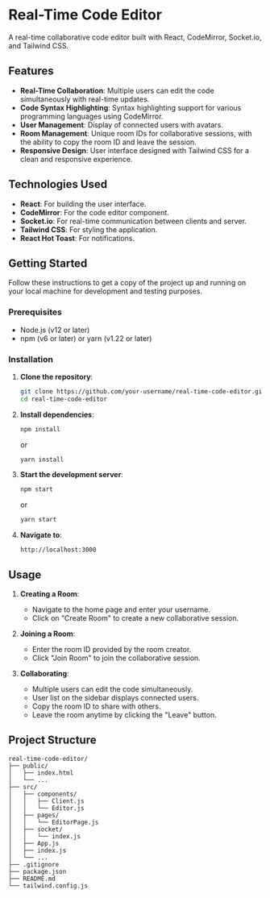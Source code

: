 # Real-Time Code Editor

A real-time collaborative code editor built with React, CodeMirror, Socket.io, and Tailwind CSS.

## Features

- **Real-Time Collaboration**: Multiple users can edit the code simultaneously with real-time updates.
- **Code Syntax Highlighting**: Syntax highlighting support for various programming languages using CodeMirror.
- **User Management**: Display of connected users with avatars.
- **Room Management**: Unique room IDs for collaborative sessions, with the ability to copy the room ID and leave the session.
- **Responsive Design**: User interface designed with Tailwind CSS for a clean and responsive experience.

## Technologies Used

- **React**: For building the user interface.
- **CodeMirror**: For the code editor component.
- **Socket.io**: For real-time communication between clients and server.
- **Tailwind CSS**: For styling the application.
- **React Hot Toast**: For notifications.

## Getting Started

Follow these instructions to get a copy of the project up and running on your local machine for development and testing purposes.

### Prerequisites

- Node.js (v12 or later)
- npm (v6 or later) or yarn (v1.22 or later)

### Installation

1. **Clone the repository**:
    ```bash
    git clone https://github.com/your-username/real-time-code-editor.git
    cd real-time-code-editor
    ```

2. **Install dependencies**:
    ```bash
    npm install
    ```
    or
    ```bash
    yarn install
    ```

3. **Start the development server**:
    ```bash
    npm start
    ```
    or
    ```bash
    yarn start
    ```

4. **Navigate to**:
    ```
    http://localhost:3000
    ```

## Usage

1. **Creating a Room**:
    - Navigate to the home page and enter your username.
    - Click on "Create Room" to create a new collaborative session.

2. **Joining a Room**:
    - Enter the room ID provided by the room creator.
    - Click "Join Room" to join the collaborative session.

3. **Collaborating**:
    - Multiple users can edit the code simultaneously.
    - User list on the sidebar displays connected users.
    - Copy the room ID to share with others.
    - Leave the room anytime by clicking the "Leave" button.

## Project Structure

```plaintext
real-time-code-editor/
├── public/
│   ├── index.html
│   └── ...
├── src/
│   ├── components/
│   │   ├── Client.js
│   │   └── Editor.js
│   ├── pages/
│   │   └── EditorPage.js
│   ├── socket/
│   │   └── index.js
│   ├── App.js
│   ├── index.js
│   └── ...
├── .gitignore
├── package.json
├── README.md
└── tailwind.config.js
